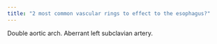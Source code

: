 ```yaml
---
title: "2 most common vascular rings to effect to the esophagus?"
---
```

Double aortic arch. Aberrant left subclavian artery.


